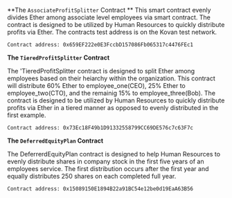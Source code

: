**The `AssociateProfitSplitter` Contract
**
This smart contract evenly divides Ether among associate level employees via smart contract.  The 
contract is designed to be utilized by Human Resources to quickly distribute profits via Ether.  The 
contracts test address is on the Kovan test network.

    Contract address: 0x659EF222e0E3FccbD157086Fb065317c4476FEc1



**The `TieredProfitSplitter` Contract**

The 'TieredProfitSplitter contract is designed to split Ether among employees based on their heiarchy
within the organization.  This contract will distribute 60% Ether to employee_one(CEO), 25% Ether to employee_two(CTO), and the remainig 15% to employee_three(Bob). The contract is designed to be utilized by Human Resources to quickly distribute profits via Ether in a tiered manner as opposed to evenly distributed in the first example.

    Contract address: 0x73Ec18F49b1D91332558799CC69DE576c7c63F7c


**The `DeferredEquityPlan` Contract**

The DeferrerdEquityPlan contract is designed to help Human Resources to evenly distribute shares in company stock in the first five years of an employees service.  The first distribution occurs after the first year and equally distributes 250 shares on each completed full year.

    Contract address: 0x15089150E1894B22a91BC54e12be0d19EaA63B56